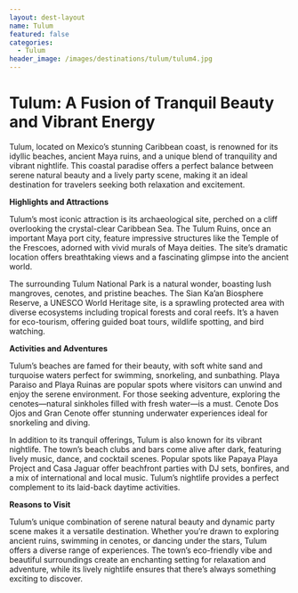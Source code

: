 ```yaml
---
layout: dest-layout
name: Tulum
featured: false
categories:
  - Tulum
header_image: /images/destinations/tulum/tulum4.jpg
---
```

# **Tulum: A Fusion of Tranquil Beauty and Vibrant Energy**

Tulum, located on Mexico’s stunning Caribbean coast, is renowned for its idyllic beaches, ancient Maya ruins, and a unique blend of tranquility and vibrant nightlife. This coastal paradise offers a perfect balance between serene natural beauty and a lively party scene, making it an ideal destination for travelers seeking both relaxation and excitement.

**Highlights and Attractions**

Tulum’s most iconic attraction is its archaeological site, perched on a cliff overlooking the crystal-clear Caribbean Sea. The Tulum Ruins, once an important Maya port city, feature impressive structures like the Temple of the Frescoes, adorned with vivid murals of Maya deities. The site’s dramatic location offers breathtaking views and a fascinating glimpse into the ancient world.

The surrounding Tulum National Park is a natural wonder, boasting lush mangroves, cenotes, and pristine beaches. The Sian Ka’an Biosphere Reserve, a UNESCO World Heritage site, is a sprawling protected area with diverse ecosystems including tropical forests and coral reefs. It’s a haven for eco-tourism, offering guided boat tours, wildlife spotting, and bird watching.

**Activities and Adventures**

Tulum’s beaches are famed for their beauty, with soft white sand and turquoise waters perfect for swimming, snorkeling, and sunbathing. Playa Paraiso and Playa Ruinas are popular spots where visitors can unwind and enjoy the serene environment. For those seeking adventure, exploring the cenotes—natural sinkholes filled with fresh water—is a must. Cenote Dos Ojos and Gran Cenote offer stunning underwater experiences ideal for snorkeling and diving.

In addition to its tranquil offerings, Tulum is also known for its vibrant nightlife. The town’s beach clubs and bars come alive after dark, featuring lively music, dance, and cocktail scenes. Popular spots like Papaya Playa Project and Casa Jaguar offer beachfront parties with DJ sets, bonfires, and a mix of international and local music. Tulum’s nightlife provides a perfect complement to its laid-back daytime activities.

**Reasons to Visit**

Tulum’s unique combination of serene natural beauty and dynamic party scene makes it a versatile destination. Whether you’re drawn to exploring ancient ruins, swimming in cenotes, or dancing under the stars, Tulum offers a diverse range of experiences. The town’s eco-friendly vibe and beautiful surroundings create an enchanting setting for relaxation and adventure, while its lively nightlife ensures that there’s always something exciting to discover.




